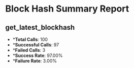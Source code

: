 # Block Hash Summary Report

## get_latest_blockhash
- ***Total Calls**: 100
- ***Successful Calls**: 97
- ***Failed Calls**: 3
- ***Success Rate**: 97.00%
- ***Failure Rate**: 3.00%
